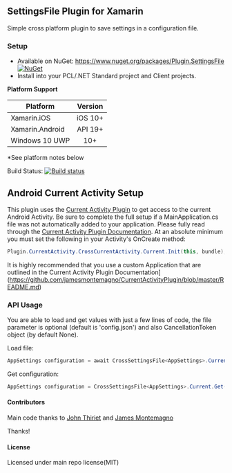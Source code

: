 ## SettingsFile Plugin for Xamarin

Simple cross platform plugin to save settings in a configuration file.


### Setup
* Available on NuGet: https://www.nuget.org/packages/Plugin.SettingsFile [![NuGet](https://img.shields.io/nuget/v/Plugin.SettingsFile.svg?label=NuGet)](https://www.nuget.org/packages/Plugin.SettingsFile/)
* Install into your PCL/.NET Standard project and Client projects.

**Platform Support**

|Platform|Version|
| ------------------- | :-----------: |
|Xamarin.iOS|iOS 10+|
|Xamarin.Android|API 19+|
|Windows 10 UWP|10+|

*See platform notes below

Build Status: [![Build status](https://raraavis.visualstudio.com/Xamarin.Plugins/_apis/build/status/Xamarin.Plugins-.NET%20Desktop-CI)](https://raraavis.visualstudio.com/Xamarin.Plugins/_build/latest?definitionId=10)

## Android Current Activity Setup

This plugin uses the [Current Activity Plugin](https://github.com/jamesmontemagno/CurrentActivityPlugin/blob/master/README.md) to get access to the current Android Activity. Be sure to complete the full setup if a MainApplication.cs file was not automatically added to your application. Please fully read through the [Current Activity Plugin Documentation](https://github.com/jamesmontemagno/CurrentActivityPlugin/blob/master/README.md). At an absolute minimum you must set the following in your Activity's OnCreate method:

```csharp
Plugin.CurrentActivity.CrossCurrentActivity.Current.Init(this, bundle);
```

It is highly recommended that you use a custom Application that are outlined in the Current Activity Plugin Documentation](https://github.com/jamesmontemagno/CurrentActivityPlugin/blob/master/README.md)


### API Usage

You are able to load and get values with just a few lines of code, the file parameter is optional (default is 'config.json') and also CancellationToken object (by default None).

Load file: 
```csharp
AppSettings configuration = await CrossSettingsFile<AppSettings>.Current.LoadAsync("settings.json", cancellationToken);
```

Get configuration:
```csharp
AppSettings configuration = CrossSettingsFile<AppSettings>.Current.Get();
```

#### Contributors
Main code thanks to [John Thiriet](https://johnthiriet.com/) and [James Montemagno](https://montemagno.com/)

Thanks!

#### License
Licensed under main repo license(MIT)
